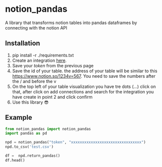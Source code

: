 # notion_pandas
A library that transforms notion tables into pandas dataframes by connecting with the notion API

## Installation
1. pip install -r ./requirements.txt
2. Create an integration [here](https://www.notion.so/my-integrations "Title").
3. Save your *token* from the previous page
4. Save the id of your table. the address of your table will be similar to this  https://www.notion.so/1234v=567. You need to save the numbers after the / and before the v
5. On the top left of your table visualization you have tre dots (...) click on that, after click on add connections and search for the integration you have create in point 2 and click confirm
2. Use this library 😎

## Example
```py
from notion_pandas import notion_pandas 
import pandas as pd

npd = notion_pandas("token", "xxxxxxxxxxxxxxxxxxxxxxxxxxxxxxxx")
npd.to_csv('test.csv')

df =  npd.return_pandas()
df.head()
```